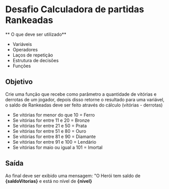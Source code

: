 # Desafio Calculadora de partidas Rankeadas

** O que deve ser utilizado**

- Variáveis
- Operadores
- Laços de repetição
- Estrutura de decisões
- Funções

## Objetivo

Crie uma função que recebe como parâmetro a quantidade de
vitórias e derrotas de um jogador, depois disso
retorne o resultado para uma variável, o saldo de
Rankeadas deve ser feito através do cálculo (vitórias - derrotas)

* Se vitórias for menor do que 10 = Ferro
* Se vitórias for entre 11 e 20 = Bronze
* Se vitórias for entre 21 e 50 = Prata
* Se vitórias for entre 51 e 80 = Ouro
* Se vitórias for entre 81 e 90 = Diamante
* Se vitórias for entre 91 e 100 = Lendário
* Se vitórias for maio ou igual a 101 = Imortal

## Saída

Ao final deve ser exibido uma mensagem:
"O Herói tem saldo de **{saldoVitorias}** e está no nível de **{nivel}**

